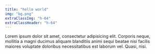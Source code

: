 ```yaml
---
title: "hello world"
img: "bg.png"
extraClassImg: "h-64"
extraClassHeader: "h-64"
---
```


Lorem ipsum dolor sit amet, consectetur adipisicing elit. Corporis neque, mollitia a magni ducimus aliquam blanditiis animi sequi beatae nisi facilis maiores voluptate doloribus necessitatibus est laborum vel. Quasi, nisi.
